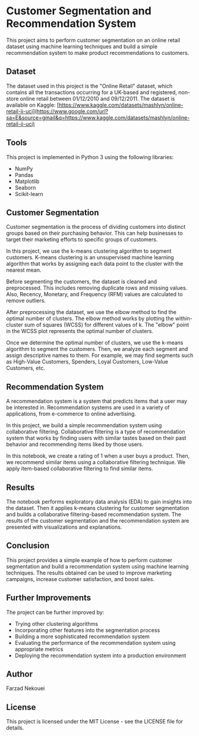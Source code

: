 # Customer Segmentation and Recommendation System

This project aims to perform customer segmentation on an online retail dataset using machine learning techniques and build a simple recommendation system to make product recommendations to customers.

## Dataset

The dataset used in this project is the "Online Retail" dataset, which contains all the transactions occurring for a UK-based and registered, non-store online retail between 01/12/2010 and 09/12/2011. The dataset is available on Kaggle: [https://www.kaggle.com/datasets/mashlyn/online-retail-ii-uci](https://www.google.com/url?sa=E&source=gmail&q=https://www.kaggle.com/datasets/mashlyn/online-retail-ii-uci)

## Tools

This project is implemented in Python 3 using the following libraries:

  - NumPy
  - Pandas
  - Matplotlib
  - Seaborn
  - Scikit-learn

## Customer Segmentation

Customer segmentation is the process of dividing customers into distinct groups based on their purchasing behavior. This can help businesses to target their marketing efforts to specific groups of customers.

In this project, we use the k-means clustering algorithm to segment customers. K-means clustering is an unsupervised machine learning algorithm that works by assigning each data point to the cluster with the nearest mean.

Before segmenting the customers, the dataset is cleaned and preprocessed. This includes removing duplicate rows and missing values. Also, Recency, Monetary, and Frequency (RFM) values are calculated to remove outliers.

After preprocessing the dataset, we use the elbow method to find the optimal number of clusters. The elbow method works by plotting the within-cluster sum of squares (WCSS) for different values of k. The "elbow" point in the WCSS plot represents the optimal number of clusters.

Once we determine the optimal number of clusters, we use the k-means algorithm to segment the customers. Then, we analyze each segment and assign descriptive names to them. For example, we may find segments such as High-Value Customers, Spenders, Loyal Customers, Low-Value Customers, etc.

## Recommendation System

A recommendation system is a system that predicts items that a user may be interested in. Recommendation systems are used in a variety of applications, from e-commerce to online advertising.

In this project, we build a simple recommendation system using collaborative filtering. Collaborative filtering is a type of recommendation system that works by finding users with similar tastes based on their past behavior and recommending items liked by those users.

In this notebook, we create a rating of 1 when a user buys a product. Then, we recommend similar items using a collaborative filtering technique. We apply item-based collaborative filtering to find similar items.

## Results

The notebook performs exploratory data analysis (EDA) to gain insights into the dataset. Then it applies k-means clustering for customer segmentation and builds a collaborative filtering-based recommendation system. The results of the customer segmentation and the recommendation system are presented with visualizations and explanations.

## Conclusion

This project provides a simple example of how to perform customer segmentation and build a recommendation system using machine learning techniques. The results obtained can be used to improve marketing campaigns, increase customer satisfaction, and boost sales.

## Further Improvements

The project can be further improved by:

  - Trying other clustering algorithms
  - Incorporating other features into the segmentation process
  - Building a more sophisticated recommendation system
  - Evaluating the performance of the recommendation system using appropriate metrics
  - Deploying the recommendation system into a production environment

## Author

Farzad Nekouei

## License

This project is licensed under the MIT License - see the LICENSE file for details.
